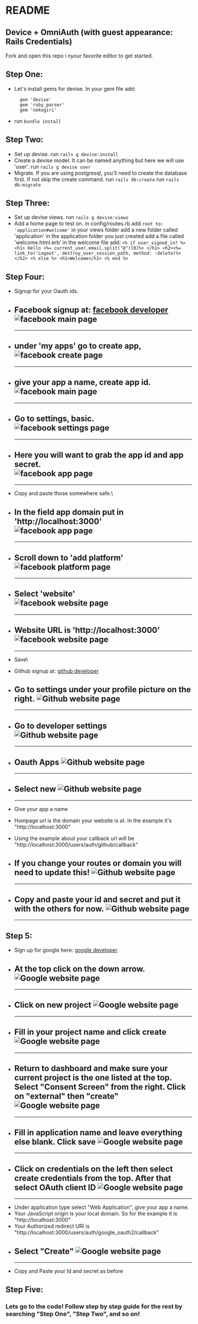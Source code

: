 # README
## Device + OmniAuth (with guest appearance: Rails Credentials)
Fork and open this repo i nyour favorite editor to get started.

## Step One:
  - Let's install gems for devise. In your gem file add:
    ```
      gem 'devise'
      gem 'ruby_parser'
      gem 'nokogiri'
    ```
  - run `bundle install`

## Step Two:
  - Set up devise.
      run `rails g devise:install`
  - Create a devise model.  It can be named anything but here we will use 'user'.
      run `rails g devise user`
  - Migrate.  If you are using postgresql, you'll need to create the database first.
    If not skip the create command.
      run `rails db:create`
      run `rails db:migrate`

## Step Three:
  - Set up devise views.
      run `rails g devise:views`
  - Add a home page to test on.
      in config/routes.rb add `root to: 'application#welcome'`
      in your views folder add a new folder called 'application'
      in the application folder you just created add a file called 'welcome.html.erb'
      in the welcome file add:
        ```
        <% if user_signed_in? %>
          <h1> Hello <%= current_user.email.split("@")[0]%> </h1>
          <h2><%= link_to('Logout', destroy_user_session_path, method: :delete)%></h2>
        <% else %>
          <h1>Welcome</h1>
        <% end %>
        ```

## Step Four:
  - Signup for your Oauth ids.

  - Facebook signup at: [facebook developer](developers.facebook.com)\
      ![facebook main page](public/images/facebook1.png)
      ---
      ---
  - under 'my apps' go to create app,\
      ![facebook create page](public/images/facebook2.png)
      ---
      ---
  - give your app a name, create app id.\
      ![facebook main page](public/images/facebook3.png)
      ---
      ---
  - Go to settings, basic.\
      ![facebook settings page](public/images/facebook4.png)
      ---
      ---
  - Here you will want to grab the app id and app secret.\
      ![facebook app page](public/images/facebook5.png)
      ---
      ---
  - Copy and paste those somewhere safe.\
  - In the field app domain put in 'http://localhost:3000'\
      ![facebook app page](public/images/facebook6.png)
      ---
      ---
  - Scroll down to 'add platform'\
      ![facebook platform page](public/images/facebook7.png)
      ---
      ---
  - Select 'website'\
      ![facebook website page](public/images/facebook8.png)
      ---
      ---
  - Website URL is 'http://localhost:3000'\
      ![facebook website page](public/images/facebook9.png)
      ---
      ---
  - Save\


  - Github signup at: [github developer](https://github.com/)
  - Go to settings under your profile picture on the right.
      ![Github website page](public/images/github1.png)
      ---
      ---
  - Go to developer settings
      ![Github website page](public/images/github2.png)
      ---
      ---

  - Oauth Apps
      ![Github website page](public/images/github3.png)
      ---
      ---
  - Select new
      ![Github website page](public/images/github4.png)
      ---
      ---
  - Give your app a name
  - Hompage url is the domain your website is at. In the example it's "http://localhost:3000"
  - Using the example about your callback url will be "http://localhost:3000/users/auth/github/callback"
  - If you change your routes or domain you will need to update this!
      ![Github website page](public/images/github5.png)
      ---
      ---
  - Copy and paste your id and secret and put it with the others for now.
      ![Github website page](public/images/github6.png)
      ---
      ---

## Step 5:
  - Sign up for google here: [google developer](https://console.developers.google.com/)
  - At the top click on the down arrow.
      ![Google website page](public/images/google1.png)
      ---
      ---
  - Click on new project
      ![Google website page](public/images/google2.png)
      ---
      ---
  - Fill in your project name and click create
      ![Google website page](public/images/google3.png)
      ---
      ---
  - Return to dashboard and make sure your current project is the one listed at the top. Select "Consent Screen" from the right.  Click on "external" then "create"
      ![Google website page](public/images/google5.png)
      ---
      ---
 - Fill in application name and leave everything else blank.  Click save
    ![Google website page](public/images/google6.png)
    ---
    ---
 - Click on credentials on the left then select create credentials from the top. After that select OAuth client ID
    ![Google website page](public/images/google7.png)
    ---
    ---
 - Under application type select "Web Application", give your app a name.
 - Your JavaScript origin is your local domain. So for the example it is "http://localhost:3000"
 - Your Authorized redirect URI is "http://localhost:3000/users/auth/google_oauth2/callback"
 - Select "Create"
    ![Google website page](public/images/google8.png)
    ---
    ---
- Copy and Paste your Id and secret as before

## Step Five:
### Lets go to the code!  Follow step by step guide for the rest by searching "Step One", "Step Two", and so on!
